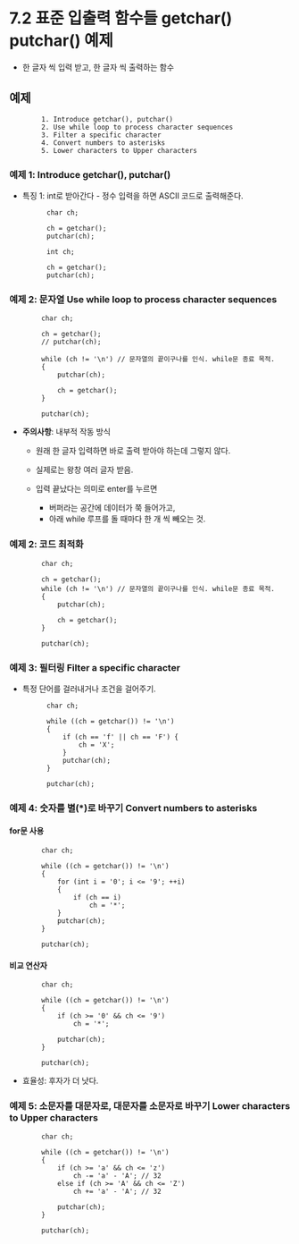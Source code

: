 # 7.2 표준 입출력 함수들 getchar() putchar() 예제

- 한 글자 씩 입력 받고, 한 글자 씩 출력하는 함수

## 예제

            1. Introduce getchar(), putchar()
            2. Use while loop to process character sequences
            3. Filter a specific character
            4. Convert numbers to asterisks
            5. Lower characters to Upper characters

### 예제 1: Introduce getchar(), putchar()

- 특징 1: int로 받아간다 - 정수 입력을 하면 ASCII 코드로 출력해준다.

            char ch;

            ch = getchar();
            putchar(ch);

            int ch;

            ch = getchar();
            putchar(ch);

### 예제 2: 문자열 Use while loop to process character sequences

            char ch;

            ch = getchar();
            // putchar(ch);

            while (ch != '\n') // 문자열의 끝이구나를 인식. while문 종료 목적.
            {
                putchar(ch);

                ch = getchar();
            }

            putchar(ch);

- **주의사항**: 내부적 작동 방식
  - 원래 한 글자 입력하면 바로 출력 받아야 하는데 그렇지 않다.

  - 실제로는 왕창 여러 글자 받음.
  - 입력 끝났다는 의미로 enter를 누르면
    - 버퍼라는 공간에 데이터가 쭉 들어가고,
    - 아래 while 루프를 돌 때마다 한 개 씩 빼오는 것.

### 예제 2: 코드 최적화

            char ch;

            ch = getchar();
            while (ch != '\n') // 문자열의 끝이구나를 인식. while문 종료 목적.
            {
                putchar(ch);

                ch = getchar();
            }

            putchar(ch);

### 예제 3: 필터링 Filter a specific character

- 특정 단어를 걸러내거나 조건을 걸어주기.

            char ch;

            while ((ch = getchar()) != '\n')
            {
                if (ch == 'f' || ch == 'F') {
                    ch = 'X';
                }
                putchar(ch);
            }

            putchar(ch);

### 예제 4: 숫자를 별(\*)로 바꾸기 Convert numbers to asterisks

#### for문 사용

            char ch;

            while ((ch = getchar()) != '\n')
            {
                for (int i = '0'; i <= '9'; ++i)
                {
                    if (ch == i)
                        ch = '*';
                }
                putchar(ch);
            }

            putchar(ch);

#### 비교 연산자

            char ch;

            while ((ch = getchar()) != '\n')
            {
                if (ch >= '0' && ch <= '9')
                    ch = '*';

                putchar(ch);
            }

            putchar(ch);

- 효율성: 후자가 더 낫다.

### 예제 5: 소문자를 대문자로, 대문자를 소문자로 바꾸기 Lower characters to Upper characters

            char ch;

            while ((ch = getchar()) != '\n')
            {
                if (ch >= 'a' && ch <= 'z')
                    ch -= 'a' - 'A'; // 32
                else if (ch >= 'A' && ch <= 'Z')
                    ch += 'a' - 'A'; // 32

                putchar(ch);
            }

            putchar(ch);
